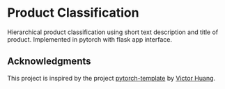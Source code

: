 # Product Classification
Hierarchical product classification using short text description and title of product. Implemented in pytorch with flask app interface. 

## Acknowledgments
This project is inspired by the project [pytorch-template](https://github.com/victoresque/pytorch-template) by [Victor Huang](https://github.com/victoresque).
